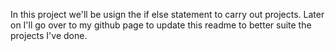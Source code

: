 In this project we'll be usign the if else statement to carry out projects.
Later on I'll go over to my github page to update this readme to better suite the projects I've done.
